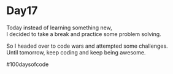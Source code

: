# Day17
Today instead of learning something new,  
I decided to take a break and practice some problem solving. 

So I headed over to code wars and attempted some challenges.  
Until tomorrow, keep coding and keep being awesome.  

#100daysofcode
